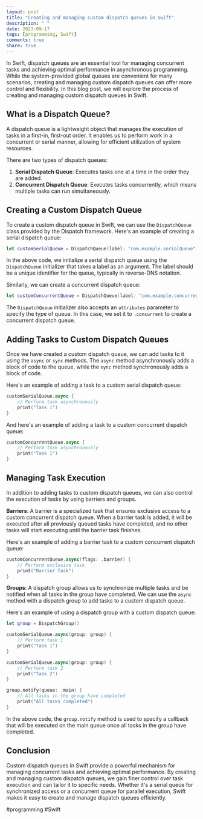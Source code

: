 ```yaml
---
layout: post
title: "Creating and managing custom dispatch queues in Swift"
description: " "
date: 2023-09-17
tags: [programming, Swift]
comments: true
share: true
---
```


In Swift, dispatch queues are an essential tool for managing concurrent tasks and achieving optimal performance in asynchronous programming. While the system-provided global queues are convenient for many scenarios, creating and managing custom dispatch queues can offer more control and flexibility. In this blog post, we will explore the process of creating and managing custom dispatch queues in Swift.

## What is a Dispatch Queue?

A dispatch queue is a lightweight object that manages the execution of tasks in a first-in, first-out order. It enables us to perform work in a concurrent or serial manner, allowing for efficient utilization of system resources.

There are two types of dispatch queues:

1. **Serial Dispatch Queue**: Executes tasks one at a time in the order they are added.
2. **Concurrent Dispatch Queue**: Executes tasks concurrently, which means multiple tasks can run simultaneously.

## Creating a Custom Dispatch Queue

To create a custom dispatch queue in Swift, we can use the `DispatchQueue` class provided by the Dispatch framework. Here's an example of creating a serial dispatch queue:

```swift
let customSerialQueue = DispatchQueue(label: "com.example.serialQueue")
```

In the above code, we initialize a serial dispatch queue using the `DispatchQueue` initializer that takes a label as an argument. The label should be a unique identifier for the queue, typically in reverse-DNS notation.

Similarly, we can create a concurrent dispatch queue:

```swift
let customConcurrentQueue = DispatchQueue(label: "com.example.concurrentQueue", attributes: .concurrent)
```

The `DispatchQueue` initializer also accepts an `attributes` parameter to specify the type of queue. In this case, we set it to `.concurrent` to create a concurrent dispatch queue.

## Adding Tasks to Custom Dispatch Queues

Once we have created a custom dispatch queue, we can add tasks to it using the `async` or `sync` methods. The `async` method asynchronously adds a block of code to the queue, while the `sync` method synchronously adds a block of code.

Here's an example of adding a task to a custom serial dispatch queue:

```swift
customSerialQueue.async {
    // Perform task asynchronously
    print("Task 1")
}
```

And here's an example of adding a task to a custom concurrent dispatch queue:

```swift
customConcurrentQueue.async {
    // Perform task asynchronously
    print("Task 1")
}
```

## Managing Task Execution

In addition to adding tasks to custom dispatch queues, we can also control the execution of tasks by using barriers and groups.

**Barriers**: A barrier is a specialized task that ensures exclusive access to a custom concurrent dispatch queue. When a barrier task is added, it will be executed after all previously queued tasks have completed, and no other tasks will start executing until the barrier task finishes.

Here's an example of adding a barrier task to a custom concurrent dispatch queue:

```swift
customConcurrentQueue.async(flags: .barrier) {
    // Perform exclusive task
    print("Barrier Task")
}
```

**Groups**: A dispatch group allows us to synchronize multiple tasks and be notified when all tasks in the group have completed. We can use the `async` method with a dispatch group to add tasks to a custom dispatch queue.

Here's an example of using a dispatch group with a custom dispatch queue:

```swift
let group = DispatchGroup()

customSerialQueue.async(group: group) {
    // Perform task 1
    print("Task 1")
}

customSerialQueue.async(group: group) {
    // Perform task 2
    print("Task 2")
}

group.notify(queue: .main) {
    // All tasks in the group have completed
    print("All tasks completed")
}
```

In the above code, the `group.notify` method is used to specify a callback that will be executed on the main queue once all tasks in the group have completed.

## Conclusion

Custom dispatch queues in Swift provide a powerful mechanism for managing concurrent tasks and achieving optimal performance. By creating and managing custom dispatch queues, we gain finer control over task execution and can tailor it to specific needs. Whether it's a serial queue for synchronized access or a concurrent queue for parallel execution, Swift makes it easy to create and manage dispatch queues efficiently.

#programming #Swift